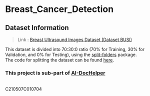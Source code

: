 # Breast_Cancer_Detection

## Dataset Information
> Link : [Breast Ultrasound Images Dataset (Dataset BUSI)](https://scholar.cu.edu.eg/?q=afahmy/pages/dataset)

This dataset is divided into 70:30:0 ratio (70% for Training, 30% for Validation, and 0% for Testing), using the [split-folders](https://pypi.org/project/split-folders/) package.
<br>
The code for splitting the dataset can be found [here](https://github.com/VikrantShah/Python_Programs/blob/main/Splitting_train_validation_test.py).


### This project is sub-part of [AI-DocHelper](https://github.com/VikrantShah/AI-DocHelper)

<br>
C210507C010704
